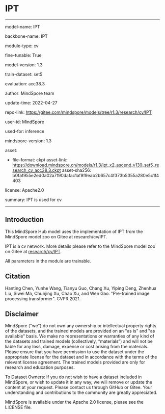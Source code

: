 # IPT

---

model-name: IPT

backbone-name: IPT

module-type: cv

fine-tunable: True

model-version: 1.3

train-dataset: set5

evaluation: acc38.3

author: MindSpore team

update-time: 2022-04-27

repo-link: <https://gitee.com/mindspore/models/tree/r1.3/research/cv/IPT>

user-id: MindSpore

used-for: inference

mindspore-version: 1.3

asset:

-
    file-format: ckpt
    asset-link: <https://download.mindspore.cn/models/r1.3/ipt_x2_ascend_v130_set5_research_cv_acc38.3.ckpt>
    asset-sha256: b0faf955e2ed0a02a7f90dafac1af9f9eab2b657c4f373b5355a280e5c1f4403

license: Apache2.0

summary: IPT is used for cv

---

## Introduction

This MindSpore Hub model uses the implementation of IPT from the MindSpore model zoo on Gitee at research/cv/IPT.

IPT is a cv network. More details please refer to the MindSpore model zoo on Gitee at [research/cv/IPT](https://gitee.com/mindspore/models/blob/r1.3/research/cv/IPT/README.md).

All parameters in the module are trainable.

## Citation

Hanting Chen, Yunhe Wang, Tianyu Guo, Chang Xu, Yiping Deng, Zhenhua Liu, Siwei Ma, Chunjing Xu, Chao Xu, and Wen Gao. "Pre-trained image processing transformer". CVPR 2021.

## Disclaimer

MindSpore ("we") do not own any ownership or intellectual property rights of the datasets, and the trained models are provided on an "as is" and "as available" basis. We make no representations or warranties of any kind of the datasets and trained models (collectively, “materials”) and will not be liable for any loss, damage, expense or cost arising from the materials. Please ensure that you have permission to use the dataset under the appropriate license for the dataset and in accordance with the terms of the relevant license agreement. The trained models provided are only for research and education purposes.

To Dataset Owners: If you do not wish to have a dataset included in MindSpore, or wish to update it in any way, we will remove or update the content at your request. Please contact us through GitHub or Gitee. Your understanding and contributions to the community are greatly appreciated.

MindSpore is available under the Apache 2.0 license, please see the LICENSE file.
